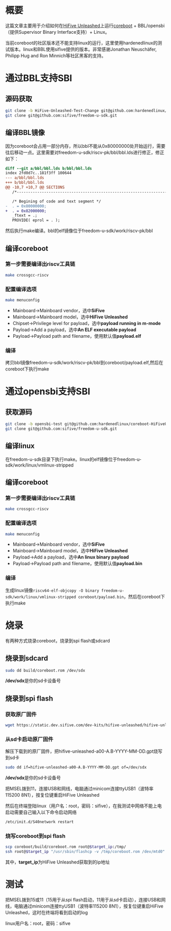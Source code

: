 # 概要

这篇文章主要用于介绍如何在[HiFive Unleashed](https://www.sifive.com/boards/hifive-unleashed)上运行[coreboot](https://www.coreboot.org/) + BBL/opensbi（提供Supervisor Binary Interface支持）+ Linux。

当前coreboot的社区版本还不能支持linux的运行，这里使用hardenedlinux的测试版本。linux和BBL使用sifive提供的版本。非常感谢Jonathan Neuschäfer, Philipp Hug and Ron Minnich等社区黑客的支持。

# 通过BBL支持SBI
## 源码获取

```bash
git clone -b HiFive-Unleashed-Test-Change git@github.com:hardenedlinux/coreboot-HiFiveUnleashed.git
git clone git@github.com:sifive/freedom-u-sdk.git
```

## 编译BBL镜像

因为coreboot会占用一部分内存，所以bbl不能从0x80000000处开始运行，需要往后移动一点。这里需要对freedom-u-sdk/riscv-pk/bbl/bbl.lds进行修正，修正如下：

```diff
diff --git a/bbl/bbl.lds b/bbl/bbl.lds
index 2fd0d7c..181f3ff 100644
--- a/bbl/bbl.lds
+++ b/bbl/bbl.lds
@@ -10,7 +10,7 @@ SECTIONS
   /*--------------------------------------------------------------------*/

   /* Begining of code and text segment */
-  . = 0x80000000;
+  . = 0x82000000;
   _ftext = .;
   PROVIDE( eprol = . );
```

然后执行make编译。bbl的elf镜像位于freedom-u-sdk/work/riscv-pk/bbl

## 编译coreboot

### 第一步需要编译出riscv工具链

```bash
make crossgcc-riscv
```

### 配置编译选项

```bash
make menuconfig
```

- Mainboard->Mainboard vendor，选中**SiFive**
- Mainboard->Mainboard model，选中**HiFive Unleashed**
- Chipset->Privilege level for payload，选中**payload running in m-mode**
- Payload->Add a payload，选中**An ELF executable payload**
- Payload->Payload path and filename，使用默认值**payload.elf**

### 编译

拷贝bbl镜像freedom-u-sdk/work/riscv-pk/bbl到coreboot/payload.elf,然后在coreboot下执行make

# 通过opensbi支持SBI

## 获取源码

```bash
git clone -b opensbi-test git@github.com:hardenedlinux/coreboot-HiFiveUnleashed.git
git clone git@github.com:sifive/freedom-u-sdk.git
```
## 编译linux

在freedom-u-sdk目录下执行make。linux的elf镜像位于freedom-u-sdk/work/linux/vmlinux-stripped

## 编译coreboot
### 第一步需要编译出riscv工具链

```bash
make crossgcc-riscv
```

### 配置编译选项

```bash
make menuconfig
```

- Mainboard->Mainboard vendor，选中**SiFive**
- Mainboard->Mainboard model，选中**HiFive Unleashed**
- Payload->Add a payload，选中**An linux binary payload**
- Payload->Payload path and filename，使用默认值**payload.bin**

### 编译

生成linux镜像`riscv64-elf-objcopy -O binary freedom-u-sdk/work/linux/vmlinux-stripped coreboot/payload.bin`，然后在coreboot下执行make

# 烧录

有两种方式烧录coreboot，烧录到spi flash或sdcard

## 烧录到sdcard

```bash
sudo dd build/coreboot.rom /dev/sdx
```

**/dev/sdx**是你的sd卡设备号

## 烧录到spi flash

### 获取原厂固件

```bash
wget https://static.dev.sifive.com/dev-kits/hifive-unleashed/hifive-unleashed-firmware-1.0.zip
```

### 从sd卡启动原厂固件

解压下载到的原厂固件，把hifive-unleashed-a00-A.B-YYYY-MM-DD.gpt烧写到sd卡

```bash
sudo dd if=hifive-unleashed-a00-A.B-YYYY-MM-DD.gpt of=/dev/sdx
```

**/dev/sdx**是你的sd卡设备号

把MSEL拨到11，连接USB和网线，电脑通过minicom连接ttyUSB1（波特率115200 8N1），按复位键重启HiFive Unleashed

然后在终端登陆linux（用户名：root，密码：sifive），在我测试中网络不能上电启动需要自己输入以下命令启动网络

```bash
/etc/init.d/S40network restart
```

### 烧写coreboot到spi flash

```bash
scp coreboot/build/coreboot.rom root@$target_ip:/tmp/
ssh root@$target_ip "/usr/sbin/flashcp -v /tmp/coreboot.rom /dev/mtd0"
```

其中，**target_ip**为HiFive Unleashed获取到的ip地址

# 测试

把MSEL拨到15或11（15用于从spi flash启动，11用于从sd卡启动），连接USB和网线，电脑通过minicom连接ttyUSB1（波特率115200 8N1），按复位键重启HiFive Unleashed，这时在终端将看到启动的log

linux用户名：root，密码：sifive
